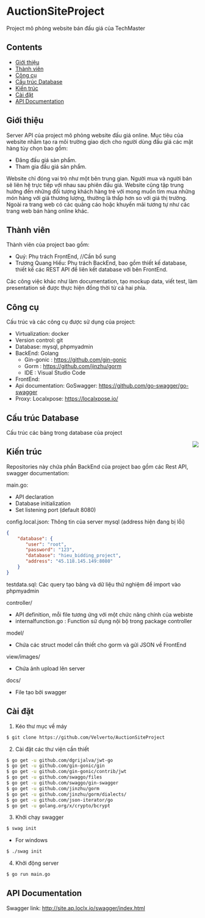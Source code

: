 # AuctionSiteProject
Project mô phỏng website bán đấu giá của TechMaster

## Contents
- [Giới thiệu](#Giới-thiệu)
- [Thành viên](#Thành-viên)
- [Công cụ](#Công-cụ)
- [Cấu trúc Database](#Cấu-trúc-Database)
- [Kiến trúc](#Kiến-trúc)
- [Cài đặt](#Cài-đặt)
- [API Documentation](#API-Documentation)


## Giới thiệu
Server API của project mô phỏng website đấu giá online. Mục tiêu của website nhằm tạo ra môi trường giao dịch cho người dùng đấu giá các mặt hàng tùy chọn bao gồm:
- Đăng đấu giá sản phẩm.
- Tham gia đấu giá sản phẩm.

Website chỉ đóng vai trò như một bên trung gian. Người mua và người bán sẽ liên hệ trực tiếp với nhau sau phiên đấu giá. Website cũng tập trung hướng đến những đối tượng khách hàng trẻ với mong muốn tìm mua những món hàng với giá thương lượng, thường là thấp hơn so với giá thị trường.
Ngoài ra trang web có các quảng cáo hoặc khuyến mãi tương tự như các trang web bán hàng online khác.

## Thành viên
Thành viên của project bao gồm:
- Quý: Phụ trách FrontEnd, //Cần bổ sung
- Trương Quang Hiếu: Phụ trách BackEnd, bao gồm thiết kế database, thiết kế các REST API để liên kết database với bên FrontEnd.

Các công việc khác như làm documentation, tạo mockup data, viết test, làm presentation sẽ được thực hiện đồng thời từ cả hai phía.

## Công cụ
Cấu trúc và các công cụ được sử dụng của project:
- Virtualization: docker
- Version control: git
- Database: mysql, phpmyadmin
- BackEnd: Golang
  - Gin-gonic : https://github.com/gin-gonic
  - Gorm : https://github.com/jinzhu/gorm
  - IDE : Visual Studio Code
- FrontEnd:
- Api documentation: GoSwagger: https://github.com/go-swagger/go-swagger
- Proxy: Localxpose: https://localxpose.io/

## Cấu trúc Database
Cấu trúc các bảng trong database của project

<img align="right" src="https://imgur.com/JXMaoYC.png">

## Kiến trúc
Repositories này chứa phần BackEnd của project bao gồm các Rest API, swagger documentation:

main.go:
- API declaration
- Database initialization
- Set listening port (default 8080) 

config.local.json: Thông tin của server mysql (address hiện đang bị lỗi)
```json
{
    "database": {
       "user": "root",
       "password": "123",
       "database": "hieu_bidding_project",
       "address": "45.118.145.149:8080"
    }    
}
```
testdata.sql: Các query tạo bảng và dữ liệu thử nghiệm để import vào phpmyadmin

controller/
- API definition, mỗi file tương ứng với một chức năng chính của webiste
- internalfunction.go : Function sử dụng nội bộ trong package controller

model/
- Chứa các struct model cần thiết cho gorm và gửi JSON về FrontEnd

view/images/
- Chứa ảnh upload lên server

docs/
- File tạo bởi swagger


## Cài đặt
1. Kéo thư mục về máy
```sh
$ git clone https://github.com/Velverto/AuctionSiteProject
```

2. Cài đặt các thư viện cần thiết
```sh
$ go get -u github.com/dgrijalva/jwt-go
$ go get -u github.com/gin-gonic/gin
$ go get -u github.com/gin-gonic/contrib/jwt
$ go get -u github.com/swaggo/files
$ go get -u github.com/swaggo/gin-swagger
$ go get -u github.com/jinzhu/gorm
$ go get -u github.com/jinzhu/gorm/dialects/
$ go get -u github.com/json-iterator/go
$ go get -u golang.org/x/crypto/bcrypt
```

3. Khởi chạy swagger
```sh
$ swag init
```
  - For windows
  ```sh
  $ ./swag init
  ```
  
4. Khởi động server
```sh
$ go run main.go
```

## API Documentation
Swagger link: http://site.ap.loclx.io/swagger/index.html
